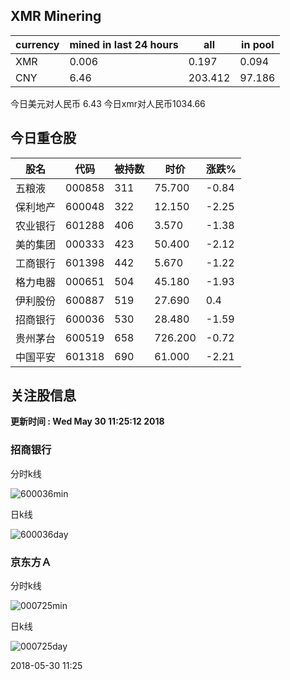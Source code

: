## XMR Minering

|currency|mined in last 24 hours|all|in pool|
|---|---|---|---|
|XMR|0.006|0.197|0.094|
|CNY|6.46|203.412|97.186|

今日美元对人民币 6.43	今日xmr对人民币1034.66


## 今日重仓股 

|股名|代码|被持数|时价|涨跌%|
|---|---|---|---|---|
|五粮液|000858|311|75.700|-0.84|
|保利地产|600048|322|12.150|-2.25|
|农业银行|601288|406|3.570|-1.38|
|美的集团|000333|423|50.400|-2.12|
|工商银行|601398|442|5.670|-1.22|
|格力电器|000651|504|45.180|-1.93|
|伊利股份|600887|519|27.690|0.4|
|招商银行|600036|530|28.480|-1.59|
|贵州茅台|600519|658|726.200|-0.72|
|中国平安|601318|690|61.000|-2.21|

## 关注股信息
**更新时间 : Wed May 30 11:25:12 2018**
### 招商银行 
分时k线

![600036min](http://image.sinajs.cn/newchart/min/n/sh600036.gif)

日k线

![600036day](http://image.sinajs.cn/newchart/daily/n/sh600036.gif)

### 京东方Ａ 
分时k线

![000725min](http://image.sinajs.cn/newchart/min/n/sz000725.gif)

日k线

![000725day](http://image.sinajs.cn/newchart/daily/n/sz000725.gif)

2018-05-30 11:25